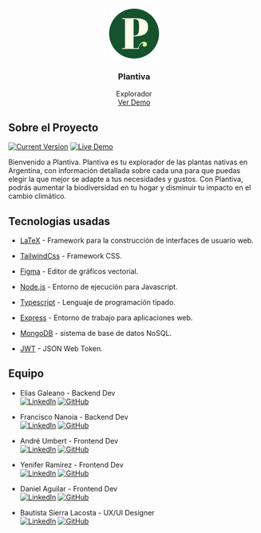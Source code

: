 
<!-- PROJECT LOGO -->
<br />
<div align="center">
  <a href="https://github.com/No-Country/S5-G7">
    <img src="https://github.com/No-Country/S5-G7/blob/dev-front/src/assets/miniLogo.svg" alt="Logo" width="100" height="100">
  </a>

<h3 align="center">Plantiva</h3>

  <p align="center">
    Explorador
    <br />
    <a href="https://app-plantiva.vercel.app/">Ver Demo</a>
  </p>
</div>

<!-- ABOUT THE PROJECT -->
## Sobre el Proyecto

[![Current Version](https://img.shields.io/badge/version-1.0-green.svg)](https://github.com/No-Country/S5-G7) 
[![Live Demo](https://img.shields.io/badge/demo-online-green.svg)](https://s5-g7-production.up.railway.app/)

Bienvenido a Plantiva. Plantiva es tu explorador de las plantas nativas en Argentina, con información detallada sobre cada una para que puedas elegir la que mejor se adapte a tus necesidades y gustos. Con Plantiva, podrás aumentar la biodiversidad en tu hogar y disminuir tu impacto en el cambio climático.

<!-- TECHNOLOGIES -->
## Tecnologias usadas
* [LaTeX](https://www.latex-project.org/) - Framework para la construcción de interfaces de usuario web.
* [TailwindCss](https://tailwindcss.com/) - Framework CSS.
* [Figma](https://figma.com/) - Editor de gráficos vectorial.

* [Node.js](https://nodejs.org/) - Entorno de ejecución para Javascript.
* [Typescript](https://www.typescriptlang.org/) - Lenguaje de programación tipado.
* [Express](https://expressjs.com/) - Entorno de trabajo para aplicaciones web.
* [MongoDB](https://www.mongodb.com/es) - sistema de base de datos NoSQL.
* [JWT](https://jwt.io/) - JSON Web Token.

<!-- TEAM INFO -->
## Equipo
* Elias Galeano - Backend Dev 
<br>[![LinkedIn][linkedin-shield]][linkedin-url-elias]  [![GitHub][github-shield]][github-url-elias]

* Francisco Nanoia - Backend Dev 
<br>[![LinkedIn][linkedin-shield]][linkedin-url-fran]  [![GitHub][github-shield]][github-url-fran]

* André Umbert - Frontend Dev
<br>[![LinkedIn][linkedin-shield]][linkedin-url-andre]  [![GitHub][github-shield]][github-url-andre]

* Yenifer Ramírez  - Frontend Dev 
<br>[![LinkedIn][linkedin-shield]][linkedin-url-yenifer]  [![GitHub][github-shield]][github-url-yenifer]

* Daniel Aguilar  - Frontend Dev 
<br>[![LinkedIn][linkedin-shield]][linkedin-url-daniel]  [![GitHub][github-shield]][github-url-daniel]

* Bautista Sierra Lacosta  - UX/UI Designer
<br>[![LinkedIn][linkedin-shield]][linkedin-url-bauti]  [![GitHub][github-shield]][github-url-bauti]


<!-- LINKS -->
[linkedin-shield]: https://img.shields.io/badge/-LinkedIn-black.svg?style=for-the-badge&logo=linkedin&colorB=555
[linkedin-url-andre]: https://www.linkedin.com/in/andr%C3%A9-umbert-507209201/
[linkedin-url-fran]: https://linkedin.com/in/fnanoia
[linkedin-url-bauti]: https://www.linkedin.com/in/bautista-sierra-lacosta/
[linkedin-url-daniel]: https://www.linkedin.com/in/wdanielaguilar/
[linkedin-url-yenifer]: https://www.linkedin.com/in/yeniferrosana
[linkedin-url-elias]: https://www.linkedin.com/in/elias-david-galeano/

[github-shield]: https://img.shields.io/badge/Github-61DAFB.svg?style=for-the-badge&logo=github&logoColor=FFFFFF
[github-url-elias]: https://github.com/galeanoelias
[github-url-fran]: https://github.com/fnanoia
[github-url-daniel]: https://github.com/Onnichan
[github-url-yenifer]: https://github.com/yeniferrosana
[github-url-andre]: https://github.com/AndreUmbertReact
[github-url-bauti]: https://github.com/bauysi


<!-- TECH LINKS -->
[node-url]: https://nodejs.org/
[typescript-url]: https://www.typescriptlang.org
[express-url]: https://expressjs.com/
[vue-url]: https://vuejs.org/
[tailwind-url]: https://tailwindcss.com/
[mongo-url]: https://www.mongodb.com
[jwt-url]: https://jwt.io/
[figma-url]: https://www.figma.com

<!-- SHIELDS -->

[node-shield]: https://img.shields.io/badge/Node.js-43853D?style=for-the-badge&logo=node.js&logoColor=white
[typescript-shield]: https://img.shields.io/badge/TypeScript-007ACC?style=for-the-badge&logo=typescript&logoColor=white
[express-shield]: https://img.shields.io/badge/Express.js-404D59?style=for-the-badge
[vue-shield]: https://img.shields.io/badge/Vue.js-35495E?style=for-the-badge&logo=vue.js&logoColor=4FC08D
[tailwind-shield]:	https://img.shields.io/badge/Tailwind_CSS-38B2AC?style=for-the-badge&logo=tailwind-css&logoColor=white
[mongo-shield]: https://img.shields.io/badge/MongoDB-4EA94B?style=for-the-badge&logo=mongodb&logoColor=white
[jwt-shield]: https://img.shields.io/badge/json%20web%20tokens-323330?style=for-the-badge&logo=json-web-tokens&logoColor=pink
[figma-shield]: https://img.shields.io/badge/Figma-F24E1E?style=for-the-badge&logo=figma&logoColor=white
